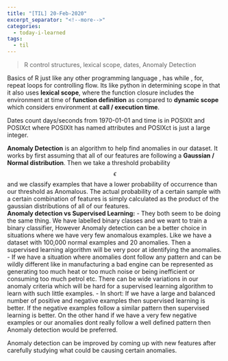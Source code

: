 ```yaml
---
title: "[TIL] 20-Feb-2020"
excerpt_separator: "<!--more-->"
categories:
  - today-i-learned
tags:
  - til 
---
```


> R control structures, lexical scope, dates, Anomaly Detection

<!--more-->

Basics of R just like any other programming language , has while , for, repeat loops for controlling flow. Its like python in determining scope in that it also uses **lexical scope**, where the function closure includes the environment at time of **function definition** as compared to **dynamic scope** which considers environment at **call / execution time**.

Dates count days/seconds from 1970-01-01 and time is in POSIXlt and POSIXct where POSIXlt has named attributes and POSIXct is just a large integer.

**Anomaly Detection** is an algorithm to help find anomalies in our dataset. It works by first assuming that all of our features are following a **Gaussian / Normal distribution**. Then we take a threshold probability $$\epsilon$$ and we classify examples that have a lower probability of occurrence than our threshold as Anomalous. The actual probability of a certain sample with a certain combination of features is simply calculated as the product of the gaussian distributions of all of our features.  
**Anomaly detection vs Supervised Learning:**
    - They both seem to be doing the same thing. We have labelled binary classes and we want to train a binary classifier, However Anomaly detection can be a better choice in situations where we have very few anomalous examples. Like we have a dataset with 100,000 normal examples and 20 anomalies. Then a supervised learning algorithm will be very poor at identifying the anomalies.
    - If we have a situation where anomalies dont follow any pattern and can be wildly different like in manufacturing a bad engine can be represented as generating too much heat or too much noise or being inefficient or consuming too much petrol etc. There can be wide variations in our anomaly criteria which will be hard for a supervised learning algorithm to learn with such little examples.
    - In short: If we have a large and balanced number of positive and negative examples then supervised learning is better. If the negative examples follow a similar pattern then supervised learning is better. On the other hand if we have a very few negative examples or our anomalies dont really follow a well defined pattern then Anomaly detection would be preferred.  

Anomaly detection can be improved by coming up with new features after carefully studying what could be causing certain anomalies.

